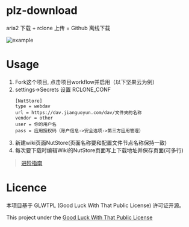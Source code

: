 # plz-download
aria2 下载 + rclone 上传 = Github 离线下载

![example](https://raw.githubusercontent.com/ame-yu/plz-download/main/docs/example.gif)
# Usage
1. Fork这个项目, 点击项目workflow并启用（以下坚果云为例）
2. settings->Secrets 设置 RCLONE_CONF
    ```
    [NutStore]
    type = webdav
    url = https://dav.jianguoyun.com/dav/文件夹的名称
    vendor = other
    user = 你的用户名
    pass = 应用授权码（账户信息->安全选项->第三方应用管理）
    ```
3. 新建wiki页面NutStore(页面名称要和配置文件节点名称保持一致)
4. 每次要下载时编辑Wiki的NutStore页面写上下载地址并保存页面(可多行)

>[进阶指南](https://github.com/ame-yu/plz-download/tree/main/docs)

# Licence
本项目基于 GLWTPL (Good Luck With That Public License) 许可证开源。

This project under the [Good Luck With That Public License](https://github.com/me-shaon/GLWTPL)



